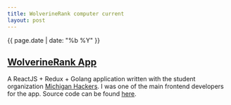 ```yaml
---
title: WolverineRank computer current
layout: post
---
```

{{ page.date | date: "%b %Y" }}
## [WolverineRank App]({{page.url}})


A ReactJS + Redux + Golang application written with the student organization [Michigan Hackers](https://michiganhackers.org). I was one of the main frontend developers for the app. Source code can be found [here](https://github.com/michiganhackers/class-review-frontend).
